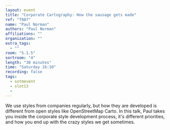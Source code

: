 ```yaml
---
layout: event
title: "Corporate Cartography: How the sausage gets made"
ref: "T087"
name: "Paul Norman"
authors: "Paul Norman"
affiliations: ""
organization: ""
extra_tags:
  - ""
room: "S.1.5"
sortroom: "4"
length: "30 minutes"
time: "Saturday 16:10"
recording: false
tags:
  - sotmevent
  - slot13
  - 
---
```

We use styles from companies regularly, but how they are developed is different from open styles like OpenStreetMap Carto. In this talk, Paul takes you inside the corporate style development process, it&#39;s different priorities, and how you end up with the crazy styles we get sometimes.